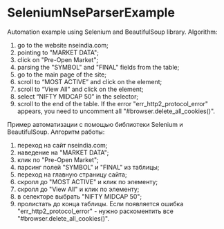 # SeleniumNseParserExample
Automation example using Selenium and BeautifulSoup library.
Algorithm:
1) go to the website nseindia.com;
2) pointing to "MARKET DATA";
3) click on "Pre-Open Market";
4) parsing the "SYMBOL" and "FINAL" fields from the table;
5) go to the main page of the site;
6) scroll to “MOST ACTIVE” and click on the element;
7) scroll to “View All” and click on the element;
8) select “NIFTY MIDCAP 50” in the selector;
9) scroll to the end of the table.
If the error "err_http2_protocol_error" appears, you need to uncomment all "#browser.delete_all_cookies()".


Пример автоматизации с помощью библиотеки Selenium и BeautifulSoup.
Алгоритм работы:
1) переход на сайт nseindia.com;
2) наведение на "MARKET DATA";
3) клик по "Pre-Open Market";
4) парсинг полей "SYMBOL" и "FINAL" из таблицы;
5) переход на главную страницу сайта;
6) скролл до "MOST ACTIVE" и клик по элементу;
7) скролл до "View All" и клик по элементу;
8) в селекторе выбрать "NIFTY MIDCAP 50";
9) пролистать до конца таблицы.
Если появляется ошибка "err_http2_protocol_error" - нужно раскоментить все "#browser.delete_all_cookies()".